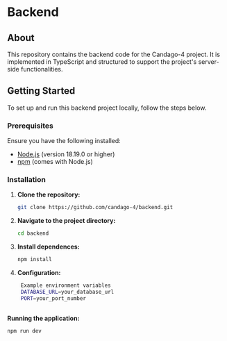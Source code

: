 # Backend

## About

This repository contains the backend code for the Candago-4 project. It is implemented in TypeScript and structured to support the project's server-side functionalities.

## Getting Started

To set up and run this backend project locally, follow the steps below.

### Prerequisites

Ensure you have the following installed:

- [Node.js](https://nodejs.org/) (version 18.19.0 or higher)
- [npm](https://www.npmjs.com/) (comes with Node.js)

### Installation

1. **Clone the repository:**

   ```bash
   git clone https://github.com/candago-4/backend.git

2. **Navigate to the project directory:**

   ```bash
   cd backend

3. **Install dependences:**

   ```bash
   npm install

4. **Configuration:**

   ```bash
    Example environment variables
    DATABASE_URL=your_database_url
    PORT=your_port_number
  
  **Running the application:**

   ```bash
   npm run dev

